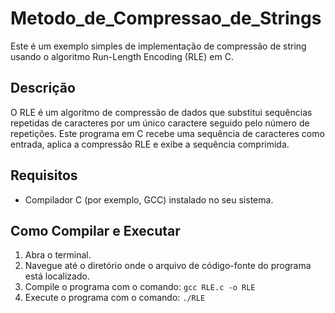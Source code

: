 # Metodo_de_Compressao_de_Strings

Este é um exemplo simples de implementação de compressão de string usando o algoritmo Run-Length Encoding (RLE) em C.

## Descrição

O RLE é um algoritmo de compressão de dados que substitui sequências repetidas de caracteres por um único caractere seguido pelo número de repetições. Este programa em C recebe uma sequência de caracteres como entrada, aplica a compressão RLE e exibe a sequência comprimida.

## Requisitos

- Compilador C (por exemplo, GCC) instalado no seu sistema.

## Como Compilar e Executar

1. Abra o terminal.
2. Navegue até o diretório onde o arquivo de código-fonte do programa está localizado.
3. Compile o programa com o comando: `gcc RLE.c -o RLE`
4. Execute o programa com o comando: `./RLE`
